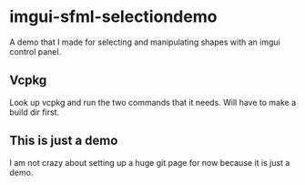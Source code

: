 # imgui-sfml-selectiondemo
A demo that I made for selecting and manipulating shapes with an imgui control panel.

## Vcpkg
Look up vcpkg and run the two commands that it needs.
Will have to make a build dir first.

## This is just a demo
I am not crazy about setting up a huge git page for now because it is just a demo.
